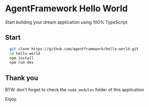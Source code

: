 # AgentFramework Hello World
Start building your dream application using 100% TypeScript

## Start

```bash
  git clone https://github.com/agentframework/hello-world.git
  cd hello-world
  npm install
  npm run dev
```

## Thank you

BTW. don't forget to check the `node_modules` folder of this application

Enjoy.
